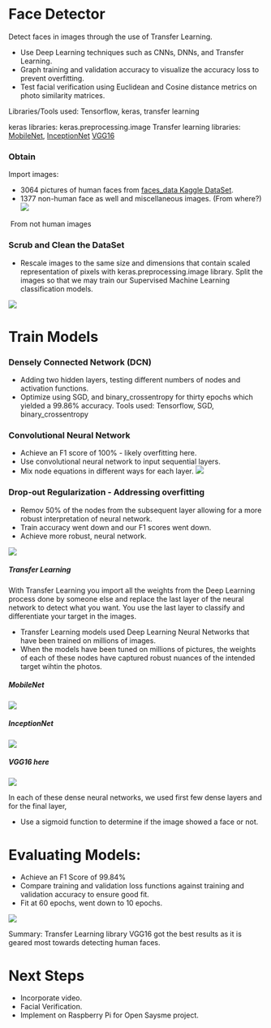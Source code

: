 # Face Detector

Detect faces in images through the use of Transfer Learning. 
+ Use Deep Learning techniques such as CNNs, DNNs, and Transfer Learning.
+ Graph training and validation accuracy to visualize the accuracy loss to prevent overfitting.
+ Test facial verification using Euclidean and Cosine distance metrics on photo similarity matrices.

Libraries/Tools used:
Tensorflow, keras, transfer learning

keras libraries: keras.preprocessing.image
Transfer learning libraries: [MobileNet](https://arxiv.org/abs/1704.04861), [InceptionNet](https://www.google.com/url?sa=t&source=web&rct=j&url=https://arxiv.org/pdf/1512.00567&ved=2ahUKEwjTkZGvvvXiAhVoplkKHRYODrYQFjABegQIAhAB&usg=AOvVaw07XYD-emLWnvSCw_uAfnRi) [VGG16](https://neurohive.io/en/popular-networks/vgg16/)

### Obtain
Import images:
- 3064 pictures of human faces from [faces_data Kaggle DataSet](https://www.kaggle.com/gasgallo/faces-data). 
- 1377 non-human face as well and miscellaneous images. (From where?)
![](https://github.com/Chris-Manna/face_detector/blob/master/normal_face.png)

![]()
From not human images

### Scrub and Clean the DataSet
- Rescale images to the same size and dimensions that contain scaled representation of pixels with keras.preprocessing.image library. Split the images so that we may train our Supervised Machine Learning classification models.

![](https://github.com/Chris-Manna/face_detector/blob/master/bin_face.png)

# Train Models
### Densely Connected Network (DCN)
- Adding two hidden layers, testing different numbers of nodes and activation functions. 
- Optimize using SGD, and binary_crossentropy for thirty epochs which yielded a 99.86% accuracy. 
Tools used: Tensorflow, SGD, binary_crossentropy

### Convolutional Neural Network 
- Achieve an F1 score of 100% - likely overfitting here.
- Use convolutional neural network to input sequential layers.
- Mix node equations in different ways for each layer. 
![](https://github.com/Chris-Manna/face_detector/blob/master/Convolutional%20Neural%20Network:%20Vis%20Train:Val%20Loss.png)

### Drop-out Regularization - Addressing overfitting
- Remov 50% of the nodes from the subsequent layer allowing for a more robust interpretation of neural network. 
- Train accuracy went down and our F1 scores went down.  
- Achieve more robust, neural network.

![](https://github.com/Chris-Manna/face_detector/blob/master/DropOut%20Regularization%20vis.png)

##### Transfer Learning
With Transfer Learning you import all the weights from the Deep Learning process done by someone else and replace the last layer of the neural network to detect what you want. 
You use the last layer to classify and differentiate your target in the images. 
- Transfer Learning models used Deep Learning Neural Networks that have been trained on millions of images. 
- When the models have been tuned on millions of pictures, the weights of each of these nodes have captured robust nuances of the intended target wihtin the photos. 


##### MobileNet
![](https://github.com/Chris-Manna/face_detector/blob/master/TransferLearning:MobileNetConfusionMatrix.png)

##### InceptionNet
![](https://github.com/Chris-Manna/face_detector/blob/master/InceptionNetConfusionMatrix.png)

##### VGG16 here [](https://arxiv.org/abs/1704.04861)
![](https://github.com/Chris-Manna/face_detector/blob/master/VGG16ConfusionMatrix.png)

In each of these dense neural networks, we used first few dense layers and for the final layer, 
- Use a sigmoid function to determine if the image showed a face or not. 

# Evaluating Models: 
- Achieve an F1 Score of 99.84%
- Compare training and validation loss functions against training and validation accuracy to ensure good fit. 
- Fit at 60 epochs, went down to 10 epochs.

![](https://github.com/Chris-Manna/face_detector/blob/master/Densley%20Connected%20Network%20Visualize%20Training:Validation%20Loss.png)

Summary: 
Transfer Learning library VGG16 got the best results as it is geared most towards detecting human faces. 

# Next Steps
- Incorporate video.
- Facial Verification.
- Implement on Raspberry Pi for Open Saysme project.
